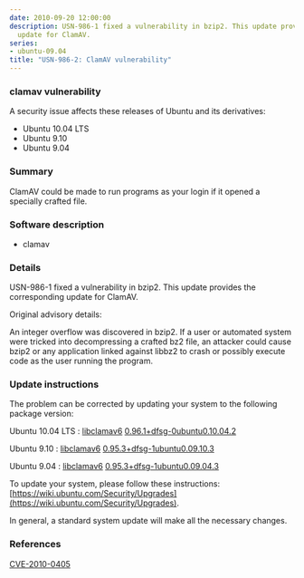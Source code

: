 ```yaml
---
date: 2010-09-20 12:00:00
description: USN-986-1 fixed a vulnerability in bzip2. This update provides the corresponding
  update for ClamAV.
series:
- ubuntu-09.04
title: "USN-986-2: ClamAV vulnerability"
---
```


### clamav vulnerability

A security issue affects these releases of Ubuntu and its derivatives:

* Ubuntu 10.04 LTS
* Ubuntu 9.10
* Ubuntu 9.04

### Summary

ClamAV could be made to run programs as your login if it opened a specially crafted file.

### Software description

* clamav 

### Details

USN-986-1 fixed a vulnerability in bzip2. This update provides the corresponding update for ClamAV.

Original advisory details:

 An integer overflow was discovered in bzip2. If a user or automated system were tricked into decompressing a crafted bz2 file, an attacker could cause bzip2 or any application linked against libbz2 to crash or possibly execute code as the user running the program. 

### Update instructions

The problem can be corrected by updating your system to the following package version:

Ubuntu 10.04 LTS
 : [libclamav6](https://launchpad.net/ubuntu/+source/clamav) <span> [0.96.1+dfsg-0ubuntu0.10.04.2](https://launchpad.net/ubuntu/+source/clamav/0.96.1+dfsg-0ubuntu0.10.04.2) </span> 

Ubuntu 9.10
 : [libclamav6](https://launchpad.net/ubuntu/+source/clamav) <span> [0.95.3+dfsg-1ubuntu0.09.10.3](https://launchpad.net/ubuntu/+source/clamav/0.95.3+dfsg-1ubuntu0.09.10.3) </span> 

Ubuntu 9.04
 : [libclamav6](https://launchpad.net/ubuntu/+source/clamav) <span> [0.95.3+dfsg-1ubuntu0.09.04.3](https://launchpad.net/ubuntu/+source/clamav/0.95.3+dfsg-1ubuntu0.09.04.3) </span> 

To update your system, please follow these instructions: [https://wiki.ubuntu.com/Security/Upgrades](https://wiki.ubuntu.com/Security/Upgrades).

In general, a standard system update will make all the necessary changes. 

### References

 [CVE-2010-0405](http://people.ubuntu.com/~ubuntu-security/cve/CVE-2010-0405)
